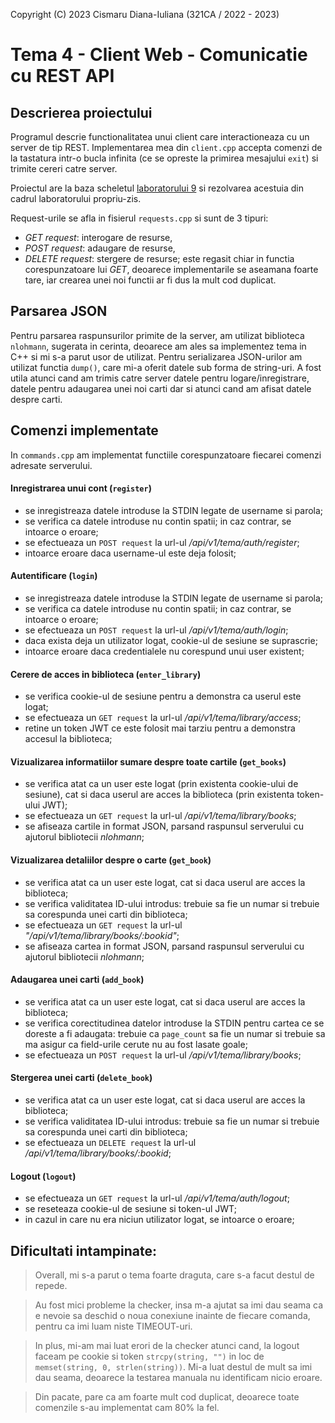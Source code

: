 Copyright (C) 2023 Cismaru Diana-Iuliana (321CA / 2022 - 2023)

# Tema 4 - Client Web - Comunicatie cu REST API

## Descrierea proiectului

Programul descrie functionalitatea unui client care interactioneaza cu un server
de tip REST. Implementarea mea din `client.cpp` accepta comenzi de la tastatura
intr-o bucla infinita (ce se opreste la primirea mesajului `exit`) si trimite
cereri catre server.

Proiectul are la baza scheletul [laboratorului 9](https://gitlab.cs.pub.ro/pcom/pcom-laboratoare-public/-/tree/master/lab9)
si rezolvarea acestuia din cadrul laboratorului propriu-zis.

Request-urile se afla in fisierul `requests.cpp` si sunt de 3 tipuri:
- *GET request*: interogare de resurse,
- *POST request*: adaugare de resurse,
- *DELETE request*: stergere de resurse; este regasit chiar in functia
corespunzatoare lui *GET*, deoarece implementarile se aseamana foarte tare, iar
crearea unei noi functii ar fi dus la mult cod duplicat.

## Parsarea JSON

Pentru parsarea raspunsurilor primite de la server, am utilizat biblioteca
`nlohmann`, sugerata in cerinta, deoarece am ales sa implementez tema in C++
si mi s-a parut usor de utilizat. Pentru serializarea JSON-urilor am utilizat
functia `dump()`, care mi-a oferit datele sub forma de string-uri. A fost utila
atunci cand am trimis catre server datele pentru logare/inregistrare, datele
pentru adaugarea unei noi carti dar si atunci cand am afisat datele despre carti.

## Comenzi implementate

In `commands.cpp` am implementat functiile corespunzatoare fiecarei comenzi
adresate serverului.

#### Inregistrarea unui cont (`register`)
- se inregistreaza datele introduse la STDIN legate de username si parola;
- se verifica ca datele introduse nu contin spatii; in caz contrar, se intoarce
o eroare;
- se efectueaza un `POST request` la url-ul */api/v1/tema/auth/register*;
- intoarce eroare daca username-ul este deja folosit;

#### Autentificare (`login`)
- se inregistreaza datele introduse la STDIN legate de username si parola;
- se verifica ca datele introduse nu contin spatii; in caz contrar, se intoarce
o eroare;
- se efectueaza un `POST request` la url-ul */api/v1/tema/auth/login*;
- daca exista deja un utilizator logat, cookie-ul de sesiune se suprascrie;
- intoarce eroare daca credentialele nu corespund unui user existent;

#### Cerere de acces in biblioteca (`enter_library`)
- se verifica cookie-ul de sesiune pentru a demonstra ca userul este logat;
- se efectueaza un `GET request` la url-ul */api/v1/tema/library/access*;
- retine un token JWT ce este folosit mai tarziu pentru a demonstra accesul
la biblioteca;

#### Vizualizarea informatiilor sumare despre toate cartile (`get_books`)
- se verifica atat ca un user este logat (prin existenta cookie-ului de sesiune),
cat si daca userul are acces la biblioteca (prin existenta token-ului JWT);
- se efectueaza un `GET request` la url-ul */api/v1/tema/library/books*;
- se afiseaza cartile in format JSON, parsand raspunsul serverului cu ajutorul
bibliotecii *nlohmann*;

#### Vizualizarea detaliilor despre o carte (`get_book`)
- se verifica atat ca un user este logat, cat si daca userul are acces la
biblioteca;
- se verifica validitatea ID-ului introdus: trebuie sa fie un numar si trebuie
sa corespunda unei carti din biblioteca;
- se efectueaza un `GET request` la url-ul *"/api/v1/tema/library/books/:bookid"*;
- se afiseaza cartea in format JSON, parsand raspunsul serverului cu ajutorul
bibliotecii *nlohmann*;

#### Adaugarea unei carti (`add_book`)
- se verifica atat ca un user este logat, cat si daca userul are acces la
biblioteca;
- se verifica corectitudinea datelor introduse la STDIN pentru cartea ce se
doreste a fi adaugata: trebuie ca `page_count` sa fie un numar si trebuie sa
ma asigur ca field-urile cerute nu au fost lasate goale;
- se efectueaza un `POST request` la url-ul */api/v1/tema/library/books*;

#### Stergerea unei carti (`delete_book`)
- se verifica atat ca un user este logat, cat si daca userul are acces la
biblioteca;
- se verifica validitatea ID-ului introdus: trebuie sa fie un numar si trebuie
sa corespunda unei carti din biblioteca;
- se efectueaza un `DELETE request` la url-ul */api/v1/tema/library/books/:bookid*;

#### Logout (`logout`)
- se efectueaza un `GET request` la url-ul */api/v1/tema/auth/logout*;
- se reseteaza cookie-ul de sesiune si token-ul JWT;
- in cazul in care nu era niciun utilizator logat, se intoarce o eroare;

## Dificultati intampinate:
> Overall, mi s-a parut o tema foarte draguta, care s-a facut destul de repede.

> Au fost mici probleme la checker, insa m-a ajutat sa imi dau seama ca e nevoie
> sa deschid o noua conexiune inainte de fiecare comanda, pentru ca imi luam niste
> TIMEOUT-uri.

> In plus, mi-am mai luat erori de la checker atunci cand, la logout faceam pe
> cookie si token `strcpy(string, "")` in loc de `memset(string, 0, strlen(string))`. Mi-a luat destul de mult sa imi dau seama, deoarece la testarea manuala nu
> identificam nicio eroare.

> Din pacate, pare ca am foarte mult cod duplicat, deoarece toate comenzile s-au
> implementat cam 80% la fel.
